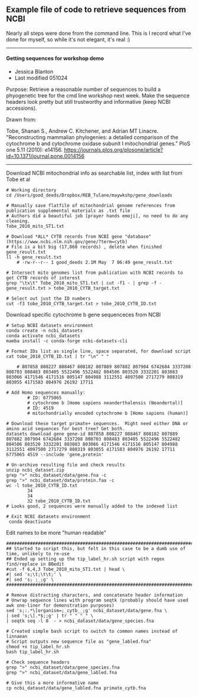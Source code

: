 ## Example file of code to retrieve sequences from NCBI
Nearly all steps were done from the command line. 
This is I record what I've done for myself, so while it's not elegant, it's real :)
_______

#### Getting sequences for workshop demo
- Jessica Blanton 
- Last modified 051024

Purpose: Retrieve a reasonable number of sequences to build a phyogenetic tree for the cmd line workshop next week. Make the sequence headers look pretty but still trustworthy and informative (keep NCBI accessions).

Drawn from:

Tobe, Shanan S., Andrew C. Kitchener, and Adrian MT Linacre. "Reconstructing mammalian phylogenies: a detailed comparison of the cytochrome b and cytochrome oxidase subunit I mitochondrial genes." PloS one 5.11 (2010): e14156. https://journals.plos.org/plosone/article?id=10.1371/journal.pone.0014156

---

Download NCBI mitochondrial info as searchable list, index with list from Tobe et al

```
# Working directory
cd /Users/good_deeds/Dropbox/REB_Tulane/maywkshp/gene_downloads

# Manually save flatfile of mitochondrial genome references from publication supplemental materials as .txt file
# Authors did a beautiful job [prayer hands emoji], no need to do any cleaning.
Tobe_2010_mito_ST1.txt

# Download *ALL* CYTB records from NCBI gene "database" (https://www.ncbi.nlm.nih.gov/gene/?term=cytb)
# File is a bit big (17,860 records) , delete when finished
gene_result.txt
ll -h gene_result.txt
	# -rw-r--r-- 1 good_deeds 2.1M May  7 06:49 gene_result.txt

# Intersect mito genomes list from publication with NCBI records to get CYTB records of interest
grep "\tx\t" Tobe_2010_mito_ST1.txt | cut -f1 - | grep -f - gene_result.txt > tobe_2010_CYTB_target.txt

# Select out just the ID numbers
cut -f3 tobe_2010_CYTB_target.txt > tobe_2010_CYTB_ID.txt

```

Download specific cytochrome b gene sequenceces from NCBI
```
# Setup NCBI datasets environment
conda create -n ncbi_datasets
conda activate ncbi_datasets
mamba install -c conda-forge ncbi-datasets-cli

# Format IDs list as single line, space separated, for download script
cat tobe_2010_CYTB_ID.txt | tr "\n" " "

	# 807858 808227 808467 808182 807889 807882 807904 6742684 3337208 808703 808483 803405 5522496 5522482 804506 803520 3332201 803083 803066 4171546 4171516 805147 804988 3112551 4097500 2717279 808319 803055 4171583 804976 26192 17711

# Add Homo sequences manually:
		# ID: 6775065
		# cytochrome b [Homo sapiens neanderthalensis (Neandertal)]	
		# ID: 4519
		# mitochondrially encoded cytochrome b [Homo sapiens (human)]	

# Download these target primate+ sequences.  Might need either DNA or amino acid sequences for best tree? Get both.
datasets download gene gene-id 807858 808227 808467 808182 807889 807882 807904 6742684 3337208 808703 808483 803405 5522496 5522482 804506 803520 3332201 803083 803066 4171546 4171516 805147 804988 3112551 4097500 2717279 808319 803055 4171583 804976 26192 17711 6775065 4519 --include 'gene,protein'

# Un-archive resulting file and check results
unzip ncbi_dataset.zip
grep ">" ncbi_dataset/data/gene.fna -c
grep ">" ncbi_dataset/data/protein.faa -c
wc -l tobe_2010_CYTB_ID.txt
		34
		34
		32 tobe_2010_CYTB_ID.txt
# Looks good, 2 sequences were manually added to the indexed list

# Exit NCBI datasets environment
 conda deactivate

```

Edit names to be more "human readable" 
```
################################################################################################
## Started to script this, but felt in this case to be a dumb use of time, unlikely to re-use
## Ended up setting up the tip_label_hr.sh script with regex find/replace in BBedit
#cut -f 6,4,3 Tobe_2010_mito_ST1.txt | head \
#| sed 's;\t;\t\t;' \
#| sed 's; ;_;g' \
################################################################################################

# Remove distracting characters, and concatenate header information
# Unwrap sequence lines with program seqtk (probably should have used awk one-liner for demonstration purposes)
sed 's;:.*\[organism=;_cytb__;g' ncbi_dataset/data/gene.fna \
| sed 's;\].*$;;g' | tr " " "_" \
| seqtk seq -l 0  - > ncbi_dataset/data/gene_species.fna

# Created simple bash script to switch to common names instead of linnaean
# Script outputs new sequence file as "gene_labled.fna"
chmod +x tip_label_hr.sh
bash tip_label_hr.sh

# Check sequence headers
grep ">" ncbi_dataset/data/gene_species.fna
grep ">" ncbi_dataset/data/gene_labled.fna 

# Give this a more informative name
cp ncbi_dataset/data/gene_labled.fna primate_cytb.fna

```
